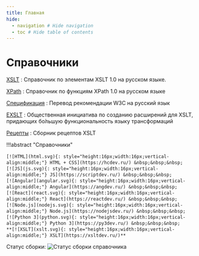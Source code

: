 ```yaml
---
title: Главная
hide:
  - navigation # Hide navigation
  - toc # Hide table of contents
---
```


# Справочники

<div class="layout layout2" markdown="1">

<div class="cell" markdown="1">

[XSLT](/xslt/)
: Справочник по элементам XSLT 1.0 на русском языке.

[XPath](/xpath/)
: Справочник по функциям XPath 1.0 на русском языке

[Спецификация](/tr/)
: Перевод рекомендации W3C на русский язык

</div>

<div class="cell" markdown="1">

[EXSLT](/exslt/)
: Общественная инициатива по созданию расширений для XSLT, придающих бо́льшую функциональность языку трансформаций

[Рецепты](/recipes/)
: Сборник рецептов XSLT

</div>

</div>

!!!abstract "Справочники"

    [![HTML](html.svg){: style="height:16px;width:16px;vertical-align:middle;"} HTML + CSS](https://hcdev.ru/) &nbsp;&nbsp;&nbsp;
    [![JS](js.svg){: style="height:16px;width:16px;vertical-align:middle;"} JS](https://scriptdev.ru/) &nbsp;&nbsp;&nbsp;
    [![Angular](angular.svg){: style="height:16px;width:16px;vertical-align:middle;"} Angular](https://angdev.ru/) &nbsp;&nbsp;&nbsp;
    [![React](react.svg){: style="height:16px;width:16px;vertical-align:middle;"} React](https://reactdev.ru/) &nbsp;&nbsp;&nbsp;
    [![Node.js](nodejs.svg){: style="height:16px;width:16px;vertical-align:middle;"} Node.js](https://nodejsdev.ru/) &nbsp;&nbsp;&nbsp;
	[![Python 3](python.svg){: style="height:16px;width:16px;vertical-align:middle;"} Python 3](https://py3dev.ru/) &nbsp;&nbsp;&nbsp;
    **[![XSLT](xslt.svg){: style="height:16px;width:16px;vertical-align:middle;"} XSLT](https://xsltdev.ru/)**

Статус сборки: ![Статус сборки справочника](https://api.netlify.com/api/v1/badges/5ccd2adf-fce9-45cf-b232-4a2534616ebc/deploy-status)
